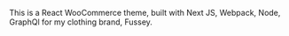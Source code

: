 This is a React WooCommerce theme, built with Next JS, Webpack, Node, GraphQl for my clothing brand, Fussey. 
